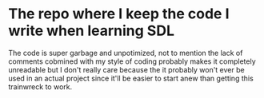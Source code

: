 # The repo where I keep the code I write when learning SDL

The code is super garbage and unpotimized, not to mention the lack of comments cobmined with my style of coding probably makes it completely unreadable but I don't really care because the it probably won't ever be used in an actual project since it'll be easier to start anew than getting this trainwreck to work.
